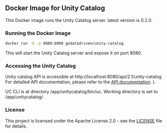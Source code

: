 ## Docker Image for Unity Catalog

This Docker image runs the Unity Catalog server. latest version is 0.2.0.


### Running the Docker Image

```bash
docker run -d -p 8080:8080 godatadriven/unity-catalog
```
This will start the Unity Catalog server and expose it on port 8080.

### Accessing the Unity Catalog
Unity catalog API is accessible at
http://localhost:8080/api/2.1/unity-catalog
For detailed API documentation, please refer to the [API documentation](https://github.com/unitycatalog/unitycatalog/tree/main/api).
).

UC CLI is at directory /app/unitycatalog/bin/uc. Working directory is set to /app/unitycatalog/

### License
This project is licensed under the Apache License 2.0 - see the [LICENSE](../../projects/unity-catalog/LICENSE) file for details.
